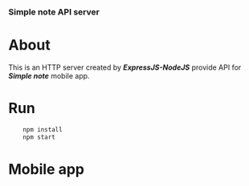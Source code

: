 ### Simple note API server
# About
This is an HTTP server created by ***ExpressJS-NodeJS*** provide API for ***Simple note*** mobile app.
# Run
```bash
    npm install
    npm start
```
# Mobile app
```Link
```

